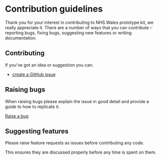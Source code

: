 # Contribution guidelines

Thank you for your interest in contributing to NHS.Wales prototype kit, we really appreciate it. There are a number of ways that you can contribute – reporting bugs, fixing bugs, suggesting new features or writing documentation.

## Contributing

If you’ve got an idea or suggestion you can:

* [create a GitHub issue](https://github.com/nwisbeta/nhswales-prototype-kit/issues/new)   

## Raising bugs

When raising bugs please explain the issue in good detail and provide a guide to how to replicate it.

[Raise a bug](https://github.com/nwisbeta/nhswales-prototype-kit/issues/new?template=BUG_REPORT.md) 

## Suggesting features

Please raise feature requests as issues before contributing any code.

This ensures they are discussed properly before any time is spent on them.
